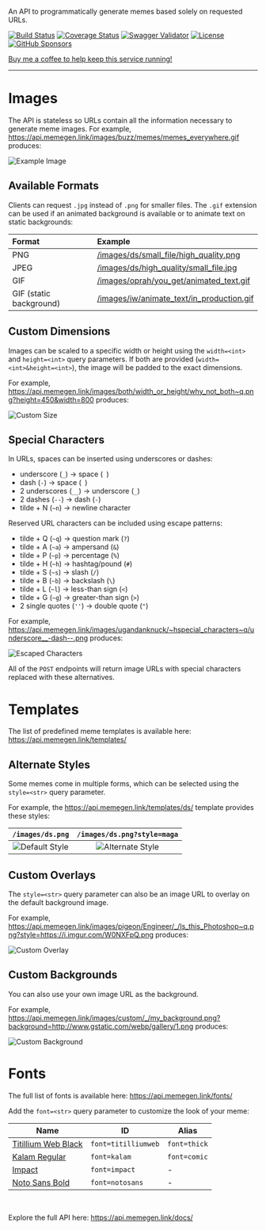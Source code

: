 An API to programmatically generate memes based solely on requested URLs.

<span class="badges"><!-- badges -->
[![Build Status](https://img.shields.io/circleci/build/github/jacebrowning/memegen)](https://circleci.com/gh/jacebrowning/memegen)
[![Coverage Status](http://img.shields.io/coveralls/jacebrowning/memegen/main.svg)](https://coveralls.io/r/jacebrowning/memegen)
[![Swagger Validator](https://img.shields.io/swagger/valid/3.0?label=docs&specUrl=https%3A%2F%2Fapi.memegen.link%2Fdocs%2Fopenapi.json)](https://api.memegen.link/docs/)
[![License](https://img.shields.io/badge/license-mit-blue)](https://github.com/jacebrowning/memegen/blob/main/LICENSE.txt)
[![GitHub Sponsors](https://img.shields.io/endpoint?url=https://memecomplete.com/api/memes/badge.json)](https://github.com/sponsors/jacebrowning)
</span>

[Buy me a coffee to help keep this service running!](https://www.buymeacoffee.com/jacebrowning)

---

# Images

The API is stateless so URLs contain all the information necessary to generate meme images. For example, <https://api.memegen.link/images/buzz/memes/memes_everywhere.gif> produces:

![Example Image](https://api.memegen.link/images/buzz/memes/memes_everywhere.gif?token=icc12mvkq7hc9ysbbtxr&width=800&frames=50)

## Available Formats

Clients can request `.jpg` instead of `.png` for smaller files. The `.gif` extension can be used if an animated background is available or to animate text on static backgrounds:

| Format                  | Example                                                                                                  |
| :---------------------- | :------------------------------------------------------------------------------------------------------- |
| PNG                     | [/images/ds/small_file/high_quality.png](https://api.memegen.link/images/ds/small_file/high_quality.png) |
| JPEG                    | [/images/ds/high_quality/small_file.jpg](https://api.memegen.link/images/ds/high_quality/small_file.jpg) |
| GIF                     | [/images/oprah/you_get/animated_text.gif](https://api.memegen.link/oprah/you_get/animated_text.gif)      |
| GIF (static background) | [/images/iw/animate_text/in_production.gif](https://api.memegen.link/iw/animate_text/in_production.gif)  |

## Custom Dimensions

Images can be scaled to a specific width or height using the `width=<int>` and `height=<int>` query parameters. If both are provided (`width=<int>&height=<int>`), the image will be padded to the exact dimensions.

For example, <https://api.memegen.link/images/both/width_or_height/why_not_both~q.png?height=450&width=800> produces:

![Custom Size](https://api.memegen.link/images/both/width_or_height/why_not_both~q.png?height=450&width=800&token=e3ctlu471cv4k0hx698p)

## Special Characters

In URLs, spaces can be inserted using underscores or dashes:

- underscore (`_`) → space (` `)
- dash (`-`) → space (` `)
- 2 underscores (`__`) → underscore (`_`)
- 2 dashes (`--`) → dash (`-`)
- tilde + N (`~n`) → newline character

Reserved URL characters can be included using escape patterns:

- tilde + Q (`~q`) → question mark (`?`)
- tilde + A (`~a`) → ampersand (`&`)
- tilde + P (`~p`) → percentage (`%`)
- tilde + H (`~h`) → hashtag/pound (`#`)
- tilde + S (`~s`) → slash (`/`)
- tilde + B (`~b`) → backslash (`\`)
- tilde + L (`~l`) → less-than sign (`<`)
- tilde + G (`~g`) → greater-than sign (`>`)
- 2 single quotes (`''`) → double quote (`"`)

For example, <https://api.memegen.link/images/ugandanknuck/~hspecial_characters~q/underscore__-dash--.png> produces:

![Escaped Characters](https://api.memegen.link/images/ugandanknuck/~hspecial_characters~q/underscore___dash--.png?width=800&token=imyyyyk8qex6m2jz8bar)

All of the `POST` endpoints will return image URLs with special characters replaced with these alternatives.

# Templates

The list of predefined meme templates is available here: <https://api.memegen.link/templates/>

## Alternate Styles

Some memes come in multiple forms, which can be selected using the `style=<str>` query parameter.

For example, the <https://api.memegen.link/templates/ds/> template provides these styles:

|                          `/images/ds.png`                          |                           `/images/ds.png?style=maga`                           |
| :----------------------------------------------------------------: | :-----------------------------------------------------------------------------: |
| ![Default Style](https://api.memegen.link/images/ds.png?width=375) | ![Alternate Style](https://api.memegen.link/images/ds.png?width=375&style=maga) |

## Custom Overlays

The `style=<str>` query parameter can also be an image URL to overlay on the default background image.

For example, <https://api.memegen.link/images/pigeon/Engineer/_/Is_this_Photoshop~q.png?style=https://i.imgur.com/W0NXFpQ.png> produces:

![Custom Overlay](https://api.memegen.link/images/pigeon/Engineer/_/Is_this_Photoshop~q.png?style=https://i.imgur.com/W0NXFpQ.png&width=800&token=cy49tv234bu3jzgw587o)

## Custom Backgrounds

You can also use your own image URL as the background.

For example, <https://api.memegen.link/images/custom/_/my_background.png?background=http://www.gstatic.com/webp/gallery/1.png> produces:

![Custom Background](https://api.memegen.link/images/custom/_/my_background.png?background=http://www.gstatic.com/webp/gallery/1.png&width=800&token=ahby9x2nlsbk0gxdmpo5)

# Fonts

The full list of fonts is available here: <https://api.memegen.link/fonts/>

Add the `font=<str>` query parameter to customize the look of your meme:

| Name                                                                   | ID                  | Alias        |
| ---------------------------------------------------------------------- | ------------------- | ------------ |
| [Titillium Web Black](https://fonts.google.com/specimen/Titillium+Web) | `font=titilliumweb` | `font=thick` |
| [Kalam Regular](https://fonts.google.com/specimen/Kalam)               | `font=kalam`        | `font=comic` |
| [Impact](https://www.dafontfree.io/impact-font/)                       | `font=impact`       | -            |
| [Noto Sans Bold](https://fonts.google.com/noto/specimen/Noto+Sans)     | `font=notosans`     | -            |

<br>

Explore the full API here: <https://api.memegen.link/docs/>
